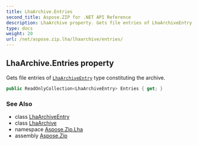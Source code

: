 ```yaml
---
title: LhaArchive.Entries
second_title: Aspose.ZIP for .NET API Reference
description: LhaArchive property. Gets file entries of LhaArchiveEntry type constituting the archive
type: docs
weight: 20
url: /net/aspose.zip.lha/lhaarchive/entries/
---
```

## LhaArchive.Entries property

Gets file entries of [`LhaArchiveEntry`](../../lhaarchiveentry/) type constituting the archive.

```csharp
public ReadOnlyCollection<LhaArchiveEntry> Entries { get; }
```

### See Also

* class [LhaArchiveEntry](../../lhaarchiveentry/)
* class [LhaArchive](../)
* namespace [Aspose.Zip.Lha](../../lhaarchive/)
* assembly [Aspose.Zip](../../../)


